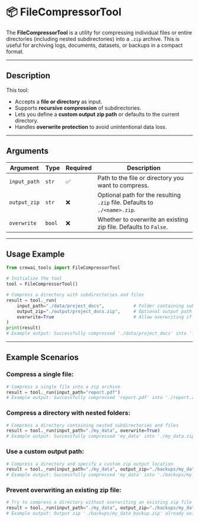 # 📦 FileCompressorTool

The **FileCompressorTool** is a utility for compressing individual files or entire directories (including nested subdirectories) into a `.zip` archive. This is useful for archiving logs, documents, datasets, or backups in a compact format.

---

## Description

This tool:
- Accepts a **file or directory** as input.
- Supports **recursive compression** of subdirectories.
- Lets you define a **custom output zip path** or defaults to the current directory.
- Handles **overwrite protection** to avoid unintentional data loss.

---

## Arguments

| Argument      | Type      | Required | Description                                                                 |
|---------------|-----------|----------|-----------------------------------------------------------------------------|
| `input_path`  | `str`     | ✅       | Path to the file or directory you want to compress.                         |
| `output_zip`  | `str`     | ❌       | Optional path for the resulting `.zip` file. Defaults to `./<name>.zip`.    |
| `overwrite`   | `bool`    | ❌       | Whether to overwrite an existing zip file. Defaults to `False`.            |

---

## Usage Example

```python
from crewai_tools import FileCompressorTool

# Initialize the tool
tool = FileCompressorTool()

# Compress a directory with subdirectories and files
result = tool._run(
    input_path="./data/project_docs",           # Folder containing subfolders & files
    output_zip="./output/project_docs.zip",     # Optional output path
    overwrite=True                              # Allow overwriting if file exists
)
print(result)
# Example output: Successfully compressed './data/project_docs' into './output/project_docs.zip'
```

---

## Example Scenarios

### Compress a single file:
```python
# Compress a single file into a zip archive
result = tool._run(input_path="report.pdf")
# Example output: Successfully compressed 'report.pdf' into './report.zip'
```

### Compress a directory with nested folders:
```python
# Compress a directory containing nested subdirectories and files
result = tool._run(input_path="./my_data", overwrite=True)
# Example output: Successfully compressed 'my_data' into './my_data.zip'
```

### Use a custom output path:
```python
# Compress a directory and specify a custom zip output location
result = tool._run(input_path="./my_data", output_zip="./backups/my_data_backup.zip", overwrite=True)
# Example output: Successfully compressed 'my_data' into './backups/my_data_backup.zip'
```

### Prevent overwriting an existing zip file:
```python
# Try to compress a directory without overwriting an existing zip file
result = tool._run(input_path="./my_data", output_zip="./backups/my_data_backup.zip", overwrite=False)
# Example output: Output zip './backups/my_data_backup.zip' already exists and overwrite is set to False.
```
